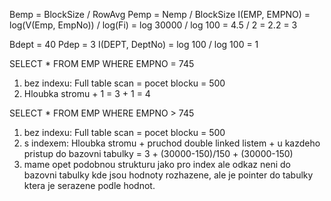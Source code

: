 Bemp = BlockSize / RowAvg
Pemp = Nemp / BlockSize
I(EMP, EMPNO) = log(V(Emp, EmpNo)) / log(Fi) = log 30000 / log 100 = 4.5 / 2 = 2.2 = 3

Bdept = 40
Pdep = 3
I(DEPT, DeptNo) = log 100 / log 100 = 1

SELECT * FROM EMP WHERE EMPNO = 745
1. bez indexu: Full table scan = pocet blocku = 500
2. Hloubka stromu + 1 = 3 + 1 = 4

SELECT * FROM EMP WHERE EMPNO > 745
1. bez indexu: Full table scan = pocet blocku = 500
2. s indexem: Hloubka stromu + pruchod double linked listem + u kazdeho pristup do bazovni tabulky = 3 + (30000-150)/150 + (30000-150)
3. mame opet podobnou strukturu jako pro index ale odkaz neni do bazovni tabulky kde jsou hodnoty rozhazene, ale je pointer do tabulky ktera je serazene podle hodnot.